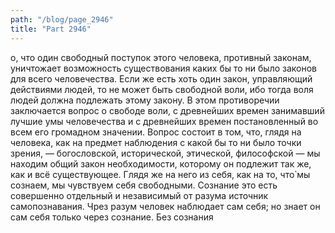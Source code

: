 ```yaml
---
path: "/blog/page_2946"
title: "Part 2946"
---
```


о, что один свободный поступок этого человека, противный законам, уничтожает возможность существования каких бы то ни было законов для всего человечества.
Если же есть хоть один закон, управляющий действиями людей, то не может быть свободной воли, ибо тогда воля людей должна подлежать этому закону.
В этом противоречии заключается вопрос о свободе воли, с древнейших времен занимавший лучшие умы человечества и с древнейших времен постановленный во всем его громадном значении.
Вопрос состоит в том, что, глядя на человека, как на предмет наблюдения с какой бы то ни было точки зрения, — богословской, исторической, этической, философской — мы находим общий закон необходимости, которому он подлежит так же, как и всё существующее. Глядя же на него из себя, как на то, что̀ мы сознаем, мы чувствуем себя свободными.
Сознание это есть совершенно отдельный и независимый от разума источник самопознавания. Чрез разум человек наблюдает сам себя; но знает он сам себя только через сознание.
Без сознания
